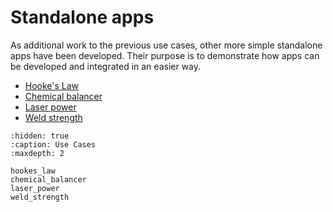 # Standalone apps

As additional work to the previous use cases, other more simple standalone apps have been developed.
Their purpose is to demonstrate how apps can be developed and integrated in an easier way.

- [Hooke's Law](hookes_law)
- [Chemical balancer](chemical_balancer)
- [Laser power](laser_power)
- [Weld strength](weld_strength)

```{toctree}
:hidden: true
:caption: Use Cases
:maxdepth: 2

hookes_law
chemical_balancer
laser_power
weld_strength
```
